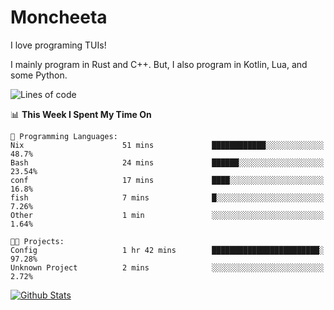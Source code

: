 # Moncheeta

I love programing TUIs!

I mainly program in Rust and C++. But, I also program in Kotlin, Lua, and some Python.

<!--START_SECTION:waka-->
![Lines of code](https://img.shields.io/badge/From%20Hello%20World%20I%27ve%20Written-3%20Thousand%20lines%20of%20code-blue)

📊 **This Week I Spent My Time On** 

```text
💬 Programming Languages: 
Nix                      51 mins             ████████████░░░░░░░░░░░░░   48.7% 
Bash                     24 mins             ██████░░░░░░░░░░░░░░░░░░░   23.54% 
conf                     17 mins             ████░░░░░░░░░░░░░░░░░░░░░   16.8% 
fish                     7 mins              █░░░░░░░░░░░░░░░░░░░░░░░░   7.26% 
Other                    1 min               ░░░░░░░░░░░░░░░░░░░░░░░░░   1.64%

🐱‍💻 Projects: 
Config                   1 hr 42 mins        ████████████████████████░   97.28% 
Unknown Project          2 mins              ░░░░░░░░░░░░░░░░░░░░░░░░░   2.72%

```


<!--END_SECTION:waka-->

[![Github Stats](https://github-readme-stats.vercel.app/api?username=Moncheeta&show_icons=true&hide=stars&include_all_commits=true&theme=dracula)](https://github.com/anuraghazra/github-readme-stats)
